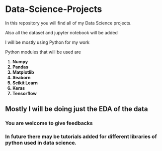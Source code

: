 
# Data-Science-Projects

In this repository you will find all of my Data Science projects.

Also all the dataset and jupyter notebook will be added 

I will be mostly using Python for my work

Python modules that will be used are 

<ol>
<li><b>Numpy</li>
<li><b>Pandas</li>
<li><b>Matplotlib</li>
<li><b>Seaborn</li>
<li><b>Scikit Learn</li>
<li><b>Keras</li>
<li><b>Tensorflow</li>
</ol>

<h2>Mostly I will be doing just the EDA of the data</h2>
<h3>You are welcome to give feedbacks</h3>

<h3>In future there may be tutorials added for different libraries of python used in data science.<h3>
